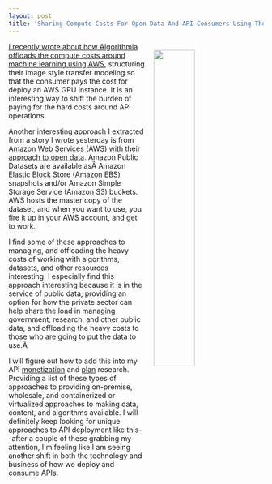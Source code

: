 ```yaml
---
layout: post
title: 'Sharing Compute Costs For Open Data And API Consumers Using The Cloud'
---
```

<img src="http://kinlane-productions.s3.amazonaws.com/api_evangelist_site/blog/screen_shot_2017_02_08_at_8.18.41_am.png" width="40%" align="right" style="padding: 15px;" /><p><a href="http://apievangelist.com/2017/01/03/exploring-the-economics-of-wholesale-and-retail-algorithmic-apis/">I recently wrote about how Algorithmia offloads the compute costs around machine learning using AWS</a>, structuring their image style transfer modeling so that the consumer pays the cost for deploy an AWS GPU instance. It is an interesting way to shift the burden of paying for the hard costs around API operations.</p>
<p>Another interesting approach I extracted from a story I wrote yesterday is from <a href="https://aws.amazon.com/government-education/open-data/">Amazon Web Services (AWS) with their approach to open data</a>. Amazon Public Datasets are available asÂ <span>Amazon Elastic Block Store (Amazon EBS) snapshots and/or Amazon Simple Storage Service (Amazon S3) buckets. AWS hosts the master copy of the dataset, and when you want to use, you fire it up in your AWS account, and get to work.</span></p>
<p><span>I find some of these approaches to managing, and offloading the heavy costs of working with algorithms, datasets, and other resources interesting. I especially find this approach interesting because it is in the service of public data, providing an option for how the private sector can help share the load in managing government, research, and other public data, and offloading the heavy costs to those who are going to put the data to use.Â </span></p>
<p>I will figure out how to add this into my API <a href="http://monetization.apievangelist.com/">monetization</a> and <a href="http://plans.apievangelist.com/">plan</a> research. Providing a list of these types of approaches to providing on-premise, wholesale, and containerized or virtualized approaches to making data, content, and algorithms available. I will definitely keep looking for unique approaches to API deployment like this--after a couple of these grabbing my attention, I'm feeling like I am seeing another shift in both the technology and business of how we deploy and consume APIs.</p>